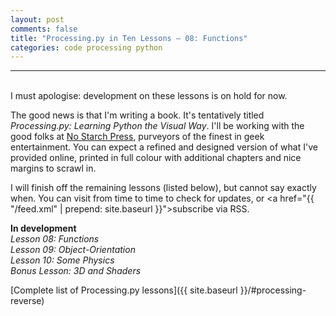 ```yaml
---
layout: post
comments: false
title: "Processing.py in Ten Lessons – 08: Functions"
categories: code processing python
---
```


---
&nbsp;  
I must apologise: development on these lessons is on hold for now.

The good news is that I'm writing a book. It's tentatively titled *Processing.py: Learning Python the Visual Way*. I'll be working with the good folks at [No Starch Press](https://nostarch.com/), purveyors of the finest in geek entertainment. You can expect a refined and designed version of what I've provided online, printed in full colour with additional chapters and nice margins to scrawl in.

I will finish off the remaining lessons (listed below), but cannot say exactly when. You can visit from time to time to check for updates, or <a href="{{ "/feed.xml" | prepend: site.baseurl }}">subscribe via RSS</a>.

**In development**  
*Lesson 08: Functions*  
*Lesson 09: Object-Orientation*  
*Lesson 10: Some Physics*  
*Bonus Lesson: 3D and Shaders*  

[Complete list of Processing.py lessons]({{ site.baseurl }}/#processing-reverse)
